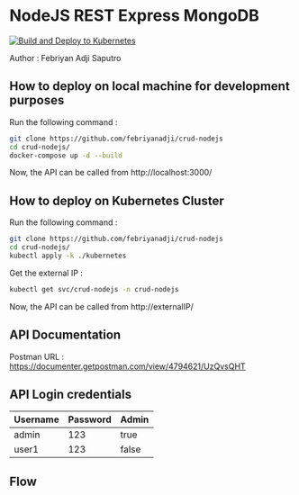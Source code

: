 # NodeJS REST Express MongoDB

[![Build and Deploy to Kubernetes](https://github.com/febriyanadji/crud-nodejs/actions/workflows/github-actions-demo.yml/badge.svg)](https://github.com/febriyanadji/crud-nodejs/actions/workflows/github-actions-demo.yml)

Author : Febriyan Adji Saputro

## How to deploy on local machine for development purposes

Run the following command :

```sh
git clone https://github.com/febriyanadji/crud-nodejs
cd crud-nodejs/
docker-compose up -d --build
```

Now, the API can be called from http://localhost:3000/

## How to deploy on Kubernetes Cluster

Run the following command :

```sh
git clone https://github.com/febriyanadji/crud-nodejs
cd crud-nodejs/
kubectl apply -k ./kubernetes
```

Get the external IP :

```sh
kubectl get svc/crud-nodejs -n crud-nodejs
```

Now, the API can be called from http://externalIP/

## API Documentation

Postman URL : https://documenter.getpostman.com/view/4794621/UzQvsQHT

## API Login credentials

| Username | Password | Admin |
| -------- | -------- | ----- |
| admin    | 123      | true  |
| user1    | 123      | false |

## Flow
